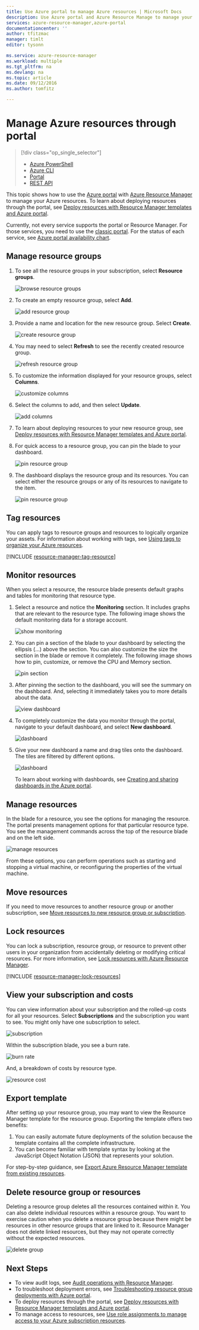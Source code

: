 ```yaml
---
title: Use Azure portal to manage Azure resources | Microsoft Docs
description: Use Azure portal and Azure Resource Manage to manage your resources. Shows how to work with dashboards to monitor resources.
services: azure-resource-manager,azure-portal
documentationcenter: ''
author: tfitzmac
manager: timlt
editor: tysonn

ms.service: azure-resource-manager
ms.workload: multiple
ms.tgt_pltfrm: na
ms.devlang: na
ms.topic: article
ms.date: 09/12/2016
ms.author: tomfitz

---
```

# Manage Azure resources through portal
> [!div class="op_single_selector"]
> * [Azure PowerShell](../powershell-azure-resource-manager.md)
> * [Azure CLI](../xplat-cli-azure-resource-manager.md)
> * [Portal](resource-group-portal.md) 
> * [REST API](../resource-manager-rest-api.md)
> 
> 

This topic shows how to use the [Azure portal](https://portal.azure.com) with [Azure Resource Manager](../resource-group-overview.md) to manage your Azure resources. To learn about deploying resources through the portal, see [Deploy resources with Resource Manager templates and Azure portal](../resource-group-template-deploy-portal.md).

Currently, not every service supports the portal or Resource Manager. For those services, you need to use the [classic portal](https://manage.windowsazure.com). For the status of each service, see [Azure portal availability chart](https://azure.microsoft.com/features/azure-portal/availability/).

## Manage resource groups
1. To see all the resource groups in your subscription, select **Resource groups**.
   
    ![browse resource groups](./media/resource-group-portal/browse-groups.png)
2. To create an empty resource group, select **Add**.
   
    ![add resource group](./media/resource-group-portal/add-resource-group.png)
3. Provide a name and location for the new resource group. Select **Create**.
   
    ![create resource group](./media/resource-group-portal/create-empty-group.png)
4. You may need to select **Refresh** to see the recently created resource group.
   
    ![refresh resource group](./media/resource-group-portal/refresh-resource-groups.png)
5. To customize the information displayed for your resource groups, select **Columns**.
   
    ![customize columns](./media/resource-group-portal/select-columns.png)
6. Select the columns to add, and then select **Update**.
   
    ![add columns](./media/resource-group-portal/add-columns.png)
7. To learn about deploying resources to your new resource group, see [Deploy resources with Resource Manager templates and Azure portal](../resource-group-template-deploy-portal.md).
8. For quick access to a resource group, you can pin the blade to your dashboard.
   
    ![pin resource group](./media/resource-group-portal/pin-group.png)
9. The dashboard displays the resource group and its resources. You can select either the resource groups or any of its resources to navigate to the item.
   
    ![pin resource group](./media/resource-group-portal/show-resource-group-dashboard.png)

## Tag resources
You can apply tags to resource groups and resources to logically organize your assets. For information about working with tags, see [Using tags to organize your Azure resources](../resource-group-using-tags.md).

[!INCLUDE [resource-manager-tag-resource](../../includes/resource-manager-tag-resources.md)]

## Monitor resources
When you select a resource, the resource blade presents default graphs and tables for monitoring that resource type.

1. Select a resource and notice the **Monitoring** section. It includes graphs that are relevant to the resource type. The following image shows the default monitoring data for a storage account.
   
    ![show monitoring](./media/resource-group-portal/show-monitoring.png)
2. You can pin a section of the blade to your dashboard by selecting the ellipsis (...) above the section. You can also customize the size the section in the blade or remove it completely. The following image shows how to pin, customize, or remove the CPU and Memory section.
   
    ![pin section](./media/resource-group-portal/pin-cpu-section.png)
3. After pinning the section to the dashboard, you will see the summary on the dashboard. And, selecting it immediately takes you to more details about the data.
   
    ![view dashboard](./media/resource-group-portal/view-startboard.png)
4. To completely customize the data you monitor through the portal, navigate to your default dashboard, and select **New dashboard**.
   
    ![dashboard](./media/resource-group-portal/dashboard.png)
5. Give your new dashboard a name and drag tiles onto the dashboard. The tiles are filtered by different options.
   
    ![dashboard](./media/resource-group-portal/create-dashboard.png)
   
     To learn about working with dashboards, see [Creating and sharing dashboards in the Azure portal](azure-portal-dashboards.md).

## Manage resources
In the blade for a resource, you see the options for managing the resource. The portal presents management options for that particular resource type. You see the management commands across the top of the resource blade and on the left side.

![manage resources](./media/resource-group-portal/manage-resources.png)

From these options, you can perform operations such as starting and stopping a virtual machine, or reconfiguring the properties of the virtual machine.

## Move resources
If you need to move resources to another resource group or another subscription, see [Move resources to new resource group or subscription](../resource-group-move-resources.md).

## Lock resources
You can lock a subscription, resource group, or resource to prevent other users in your organization from accidentally deleting or modifying critical resources. For more information, see [Lock resources with Azure Resource Manager](../resource-group-lock-resources.md).

[!INCLUDE [resource-manager-lock-resources](../../includes/resource-manager-lock-resources.md)]

## View your subscription and costs
You can view information about your subscription and the rolled-up costs for all your resources. Select **Subscriptions** and the subscription you want to see. You might only have one subscription to select.

![subscription](./media/resource-group-portal/select-subscription.png)

Within the subscription blade, you see a burn rate.

![burn rate](./media/resource-group-portal/burn-rate.png)

And, a breakdown of costs by resource type.

![resource cost](./media/resource-group-portal/cost-by-resource.png)

## Export template
After setting up your resource group, you may want to view the Resource Manager template for the resource group. Exporting the template offers two benefits:

1. You can easily automate future deployments of the solution because the template contains all the complete infrastructure.
2. You can become familiar with template syntax by looking at the JavaScript Object Notation (JSON) that represents your solution.

For step-by-step guidance, see [Export Azure Resource Manager template from existing resources](../resource-manager-export-template.md).

## Delete resource group or resources
Deleting a resource group deletes all the resources contained within it. You can also delete individual resources within a resource group. You want to exercise caution when you delete a resource group because there might be resources in other resource groups that are linked to it. Resource Manager does not delete linked resources, but they may not operate correctly without the expected resources.

![delete group](./media/resource-group-portal/delete-group.png)

## Next Steps
* To view audit logs, see [Audit operations with Resource Manager](../resource-group-audit.md).
* To troubleshoot deployment errors, see [Troubleshooting resource group deployments with Azure portal](../resource-manager-troubleshoot-deployments-portal.md).
* To deploy resources through the portal, see [Deploy resources with Resource Manager templates and Azure portal](../resource-group-template-deploy-portal.md).
* To manage access to resources, see [Use role assignments to manage access to your Azure subscription resources](../active-directory/role-based-access-control-configure.md).

